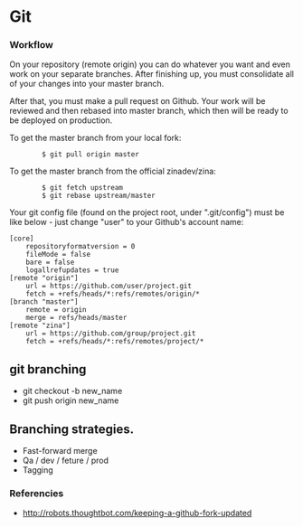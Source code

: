# Git



### Workflow ###

On your repository (remote origin) you can do whatever you want and even work on your separate branches. After finishing up, 
you must consolidate all of your changes into your master branch.

After that, you must make a pull request on Github. Your work will be reviewed and then rebased into master branch, 
which then will be ready to be deployed on production.

To get the master branch from your local fork:

```
        $ git pull origin master
```

To get the master branch from the official zinadev/zina:

```
        $ git fetch upstream
        $ git rebase upstream/master
```

Your git config file (found on the project root, under ".git/config") must be like below - just change "user" to your Github's account name:

```
[core]
    repositoryformatversion = 0
    fileMode = false
    bare = false
    logallrefupdates = true
[remote "origin"]
    url = https://github.com/user/project.git
    fetch = +refs/heads/*:refs/remotes/origin/*
[branch "master"]
    remote = origin
    merge = refs/heads/master
[remote "zina"]
    url = https://github.com/group/project.git
    fetch = +refs/heads/*:refs/remotes/project/*
```

## git branching

* git checkout -b new_name
* git push origin new_name

## Branching strategies. 

* Fast-forward merge
* Qa / dev / feture / prod
* Tagging 

### Referencies ###
* http://robots.thoughtbot.com/keeping-a-github-fork-updated

